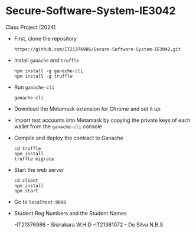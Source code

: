 # Secure-Software-System-IE3042
Class Project [2024]

- First, clone the repository
  ```
  https://github.com/IT21376986/Secure-Software-System-IE3042.git
  ```

- Install `ganache` and `truffle`
  ```
  npm install -g ganache-cli
  npm install -g truffle
  ```

- Run `ganache-cli`
  ```
  ganache-cli
  ```

- Download the Metamask extension for Chrome and set it up
- Import test accounts into Metamask by copying the private keys of each wallet from the `ganache-cli` console

- Compile and deploy the contract to Ganache
  ```
  cd truffle
  npm install
  truffle migrate
  ```

- Start the web server
  ```
  cd client
  npm install
  npm start
  ```

- Go to `localhost:8080`

- Student Reg Numbers and the Student Names
  
    -IT21376986 - Sisirakara W.H.D
    -IT21381072 - De Silva N.B.S
